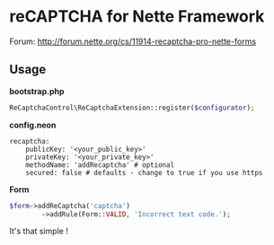 reCAPTCHA for Nette Framework
=============================

Forum: http://forum.nette.org/cs/11914-recaptcha-pro-nette-forms


Usage
-----

**bootstrap.php**
```php
ReCaptchaControl\ReCaptchaExtension::register($configurator);
```


**config.neon**

```
recaptcha:
	publicKey: '<your_public_key>'
	privateKey: '<your_private_key>'
	methodName: 'addRecaptcha' # optional
	secured: false # defaults - change to true if you use https
```


**Form**

```php
$form->addReCaptcha('captcha')
		->addRule(Form::VALID, 'Incorrect text code.');
```

It's that simple !
